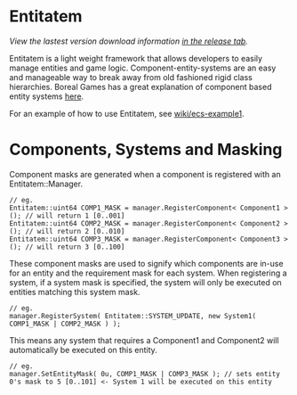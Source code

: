 Entitatem
=========

*View the lastest version download information [in the release tab](https://github.com/AndrewBerry/Entitatem/releases).*

Entitatem is a light weight framework that allows developers to easily manage entities and game logic.
Component-entity-systems are an easy and manageable way to break away from old fashioned rigid class hierarchies. Boreal Games has a great explanation of component based entity systems [here](http://www.gamedev.net/page/resources/_/technical/game-programming/understanding-component-entity-systems-r3013).

For an example of how to use Entitatem, see [wiki/ecs-example1](https://github.com/AndrewBerry/Entitatem/wiki/ecs_example1).

Components, Systems and Masking
=========
Component masks are generated when a component is registered with an Entitatem::Manager.

```
// eg.
Entitatem::uint64 COMP1_MASK = manager.RegisterComponent< Component1 >(); // will return 1 [0..001]
Entitatem::uint64 COMP2_MASK = manager.RegisterComponent< Component2 >(); // will return 2 [0..010]
Entitatem::uint64 COMP3_MASK = manager.RegisterComponent< Component3 >(); // will return 3 [0..100]
```
These component masks are used to signify which components are in-use for an entity and the requirement mask for each system.
When registering a system, if a system mask is specified, the system will only be executed on entities matching this system mask.

```
// eg.
manager.RegisterSystem( Entitatem::SYSTEM_UPDATE, new System1( COMP1_MASK | COMP2_MASK ) );
```
This means any system that requires a Component1 and Component2 will automatically be executed on this entity.
```
// eg.
manager.SetEntityMask( 0u, COMP1_MASK | COMP3_MASK ); // sets entity 0's mask to 5 [0..101] <- System 1 will be executed on this entity
```

